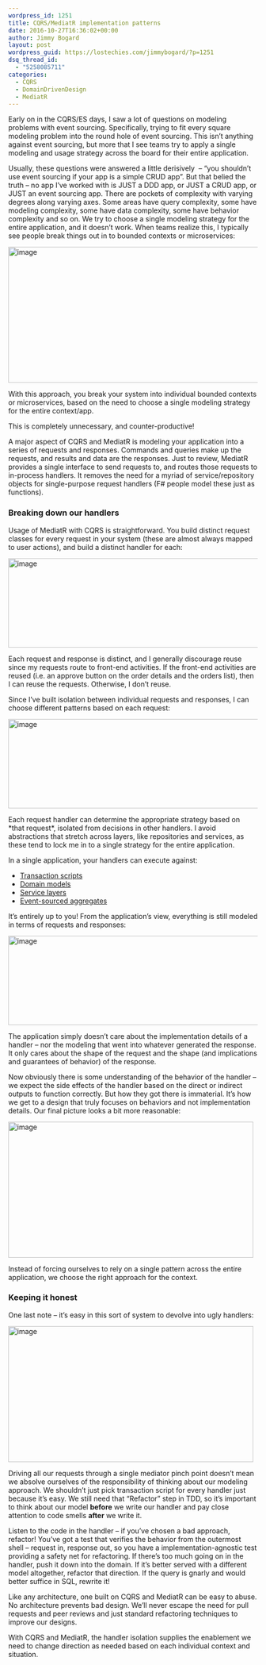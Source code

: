 ```yaml
---
wordpress_id: 1251
title: CQRS/MediatR implementation patterns
date: 2016-10-27T16:36:02+00:00
author: Jimmy Bogard
layout: post
wordpress_guid: https://lostechies.com/jimmybogard/?p=1251
dsq_thread_id:
  - "5258085711"
categories:
  - CQRS
  - DomainDrivenDesign
  - MediatR
---
```

Early on in the CQRS/ES days, I saw a lot of questions on modeling problems with event sourcing. Specifically, trying to fit every square modeling problem into the round hole of event sourcing. This isn’t anything against event sourcing, but more that I see teams try to apply a single modeling and usage strategy across the board for their entire application.

Usually, these questions were answered a little derisively&nbsp; &#8211; “you shouldn’t use event sourcing if your app is a simple CRUD app”. But that belied the truth – no app I’ve worked with is JUST a DDD app, or JUST a CRUD app, or JUST an event sourcing app. There are pockets of complexity with varying degrees along varying axes. Some areas have query complexity, some have modeling complexity, some have data complexity, some have behavior complexity and so on. We try to choose a single modeling strategy for the entire application, and it doesn’t work. When teams realize this, I typically see people break things out in to bounded contexts or microservices:

[<img style="border-top: 0px;border-right: 0px;border-bottom: 0px;padding-top: 0px;padding-left: 0px;border-left: 0px;padding-right: 0px" border="0" alt="image" src="https://lostechies.com/jimmybogard/files/2016/10/image_thumb2.png" width="755" height="274" />](https://lostechies.com/jimmybogard/files/2016/10/image2.png)

With this approach, you break your system into individual bounded contexts or microservices, based on the need to choose a single modeling strategy for the entire context/app.

This is completely unnecessary, and counter-productive!

A major aspect of CQRS and MediatR is modeling your application into a series of requests and responses. Commands and queries make up the requests, and results and data are the responses. Just to review, MediatR provides a single interface to send requests to, and routes those requests to in-process handlers. It removes the need for a myriad of service/repository objects for single-purpose request handlers (F# people model these just as functions).

### 

### Breaking down our handlers

Usage of MediatR with CQRS is straightforward. You build distinct request classes for every request in your system (these are almost always mapped to user actions), and build a distinct handler for each:

[<img style="border-top: 0px;border-right: 0px;border-bottom: 0px;padding-top: 0px;padding-left: 0px;border-left: 0px;margin: 0px;padding-right: 0px" border="0" alt="image" src="https://lostechies.com/jimmybogard/files/2016/10/image_thumb3.png" width="587" height="180" />](https://lostechies.com/jimmybogard/files/2016/10/image3.png)

Each request and response is distinct, and I generally discourage reuse since my requests route to front-end activities. If the front-end activities are reused (i.e. an approve button on the order details and the orders list), then I can reuse the requests. Otherwise, I don’t reuse.

Since I’ve built isolation between individual requests and responses, I can choose different patterns based on each request:

[<img style="border-top: 0px;border-right: 0px;border-bottom: 0px;padding-top: 0px;padding-left: 0px;border-left: 0px;margin: 0px;padding-right: 0px" border="0" alt="image" src="https://lostechies.com/jimmybogard/files/2016/10/image_thumb4.png" width="587" height="180" />](https://lostechies.com/jimmybogard/files/2016/10/image4.png)

Each request handler can determine the appropriate strategy based on \*that request\*, isolated from decisions in other handlers. I avoid abstractions that stretch across layers, like repositories and services, as these tend to lock me in to a single strategy for the entire application.

In a single application, your handlers can execute against:

  * [Transaction scripts](http://martinfowler.com/eaaCatalog/transactionScript.html)
  * [Domain models](http://martinfowler.com/eaaCatalog/domainModel.html)
  * [Service layers](http://martinfowler.com/eaaCatalog/serviceLayer.html)
  * [Event-sourced aggregates](http://martinfowler.com/eaaDev/EventSourcing.html)

It’s entirely up to you! From the application’s view, everything is still modeled in terms of requests and responses:

[<img style="border-top: 0px;border-right: 0px;border-bottom: 0px;padding-top: 0px;padding-left: 0px;border-left: 0px;margin: 0px;padding-right: 0px" border="0" alt="image" src="https://lostechies.com/jimmybogard/files/2016/10/image_thumb5.png" width="587" height="180" />](https://lostechies.com/jimmybogard/files/2016/10/image5.png)

The application simply doesn’t care about the implementation details of a handler – nor the modeling that went into whatever generated the response. It only cares about the shape of the request and the shape (and implications and guarantees of behavior) of the response.

Now obviously there is some understanding of the behavior of the handler – we expect the side effects of the handler based on the direct or indirect outputs to function correctly. But how they got there is immaterial. It’s how we get to a design that truly focuses on behaviors and not implementation details. Our final picture looks a bit more reasonable:

[<img style="border-top: 0px;border-right: 0px;border-bottom: 0px;padding-top: 0px;padding-left: 0px;border-left: 0px;margin: 0px;padding-right: 0px" border="0" alt="image" src="https://lostechies.com/jimmybogard/files/2016/10/image_thumb6.png" width="495" height="274" />](https://lostechies.com/jimmybogard/files/2016/10/image6.png)

Instead of forcing ourselves to rely on a single pattern across the entire application, we choose the right approach for the context.

### Keeping it honest

One last note – it’s easy in this sort of system to devolve into ugly handlers:

[<img style="border-top: 0px;border-right: 0px;border-bottom: 0px;padding-top: 0px;padding-left: 0px;border-left: 0px;margin: 0px;padding-right: 0px" border="0" alt="image" src="https://lostechies.com/jimmybogard/files/2016/10/image_thumb7.png" width="495" height="274" />](https://lostechies.com/jimmybogard/files/2016/10/image7.png)

Driving all our requests through a single mediator pinch point doesn’t mean we absolve ourselves of the responsibility of thinking about our modeling approach. We shouldn’t just pick transaction script for every handler just because it’s easy. We still need that “Refactor” step in TDD, so it’s important to think about our model **before** we write our handler and pay close attention to code smells **after** we write it.

Listen to the code in the handler – if you’ve chosen a bad approach, refactor! You’ve got a test that verifies the behavior from the outermost shell – request in, response out, so you have a implementation-agnostic test providing a safety net for refactoring. If there’s too much going on in the handler, push it down into the domain. If it’s better served with a different model altogether, refactor that direction. If the query is gnarly and would better suffice in SQL, rewrite it!

Like any architecture, one built on CQRS and MediatR can be easy to abuse. No architecture prevents bad design. We’ll never escape the need for pull requests and peer reviews and just standard refactoring techniques to improve our designs.

With CQRS and MediatR, the handler isolation supplies the enablement we need to change direction as needed based on each individual context and situation.